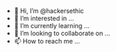 - 👋 Hi, I’m @hackersethic
- 👀 I’m interested in ...
- 🌱 I’m currently learning ...
- 💞️ I’m looking to collaborate on ...
- 📫 How to reach me ...

<!---
hackersethic/hackersethic is a ✨ special ✨ repository because its `README.md` (this file) appears on your GitHub profile.
You can click the Preview link to take a look at your changes.
--->
